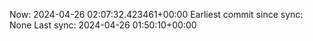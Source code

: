 Now: 2024-04-26 02:07:32.423461+00:00 Earliest commit since sync: None Last sync: 2024-04-26 01:50:10+00:00
